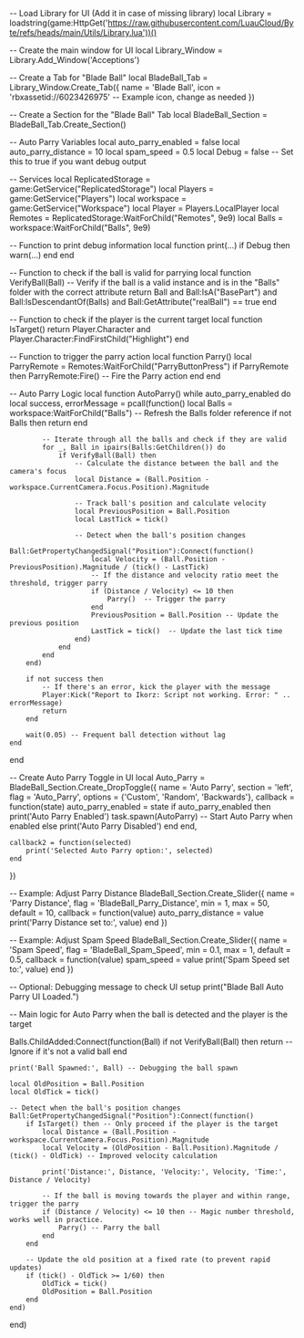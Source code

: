 -- Load Library for UI (Add it in case of missing library)
local Library = loadstring(game:HttpGet('https://raw.githubusercontent.com/LuauCloud/Byte/refs/heads/main/Utils/Library.lua'))()

-- Create the main window for UI
local Library_Window = Library.Add_Window('Acceptions')

-- Create a Tab for "Blade Ball"
local BladeBall_Tab = Library_Window.Create_Tab({
    name = 'Blade Ball',
    icon = 'rbxassetid://6023426975' -- Example icon, change as needed
})

-- Create a Section for the "Blade Ball" Tab
local BladeBall_Section = BladeBall_Tab.Create_Section()

-- Auto Parry Variables
local auto_parry_enabled = false
local auto_parry_distance = 10
local spam_speed = 0.5
local Debug = false  -- Set this to true if you want debug output

-- Services
local ReplicatedStorage = game:GetService("ReplicatedStorage")
local Players = game:GetService("Players")
local workspace = game:GetService("Workspace")
local Player = Players.LocalPlayer
local Remotes = ReplicatedStorage:WaitForChild("Remotes", 9e9)
local Balls = workspace:WaitForChild("Balls", 9e9)

-- Function to print debug information
local function print(...)
    if Debug then
        warn(...)
    end
end

-- Function to check if the ball is valid for parrying
local function VerifyBall(Ball)
    -- Verify if the ball is a valid instance and is in the "Balls" folder with the correct attribute
    return Ball and Ball:IsA("BasePart") and Ball:IsDescendantOf(Balls) and Ball:GetAttribute("realBall") == true
end

-- Function to check if the player is the current target
local function IsTarget()
    return Player.Character and Player.Character:FindFirstChild("Highlight")
end

-- Function to trigger the parry action
local function Parry()
    local ParryRemote = Remotes:WaitForChild("ParryButtonPress")
    if ParryRemote then
        ParryRemote:Fire()  -- Fire the Parry action
    end
end

-- Auto Parry Logic
local function AutoParry()
    while auto_parry_enabled do
        local success, errorMessage = pcall(function()
            local Balls = workspace:WaitForChild("Balls") -- Refresh the Balls folder reference
            if not Balls then return end

            -- Iterate through all the balls and check if they are valid
            for _, Ball in ipairs(Balls:GetChildren()) do
                if VerifyBall(Ball) then
                    -- Calculate the distance between the ball and the camera's focus
                    local Distance = (Ball.Position - workspace.CurrentCamera.Focus.Position).Magnitude
                    
                    -- Track ball's position and calculate velocity
                    local PreviousPosition = Ball.Position
                    local LastTick = tick()

                    -- Detect when the ball's position changes
                    Ball:GetPropertyChangedSignal("Position"):Connect(function()
                        local Velocity = (Ball.Position - PreviousPosition).Magnitude / (tick() - LastTick)
                        -- If the distance and velocity ratio meet the threshold, trigger parry
                        if (Distance / Velocity) <= 10 then
                            Parry()  -- Trigger the parry
                        end
                        PreviousPosition = Ball.Position -- Update the previous position
                        LastTick = tick()  -- Update the last tick time
                    end)
                end
            end
        end)
        
        if not success then
            -- If there's an error, kick the player with the message
            Player:Kick("Report to Ikorz: Script not working. Error: " .. errorMessage)
            return
        end
        
        wait(0.05) -- Frequent ball detection without lag
    end
end

-- Create Auto Parry Toggle in UI
local Auto_Parry = BladeBall_Section.Create_DropToggle({
    name = 'Auto Parry',
    section = 'left',
    flag = 'Auto_Parry',
    options = {'Custom', 'Random', 'Backwards'},
    callback = function(state)
        auto_parry_enabled = state
        if auto_parry_enabled then
            print('Auto Parry Enabled')
            task.spawn(AutoParry)  -- Start Auto Parry when enabled
        else
            print('Auto Parry Disabled')
        end
    end,

    callback2 = function(selected)
        print('Selected Auto Parry option:', selected)
    end
})

-- Example: Adjust Parry Distance
BladeBall_Section.Create_Slider({
    name = 'Parry Distance',
    flag = 'BladeBall_Parry_Distance',
    min = 1,
    max = 50,
    default = 10,
    callback = function(value)
        auto_parry_distance = value
        print('Parry Distance set to:', value)
    end
})

-- Example: Adjust Spam Speed
BladeBall_Section.Create_Slider({
    name = 'Spam Speed',
    flag = 'BladeBall_Spam_Speed',
    min = 0.1,
    max = 1,
    default = 0.5,
    callback = function(value)
        spam_speed = value
        print('Spam Speed set to:', value)
    end
})

-- Optional: Debugging message to check UI setup
print("Blade Ball Auto Parry UI Loaded.")

-- Main logic for Auto Parry when the ball is detected and the player is the target

Balls.ChildAdded:Connect(function(Ball)
    if not VerifyBall(Ball) then
        return -- Ignore if it's not a valid ball
    end
    
    print('Ball Spawned:', Ball) -- Debugging the ball spawn
    
    local OldPosition = Ball.Position
    local OldTick = tick()

    -- Detect when the ball's position changes
    Ball:GetPropertyChangedSignal("Position"):Connect(function()
        if IsTarget() then -- Only proceed if the player is the target
            local Distance = (Ball.Position - workspace.CurrentCamera.Focus.Position).Magnitude
            local Velocity = (OldPosition - Ball.Position).Magnitude / (tick() - OldTick) -- Improved velocity calculation
            
            print('Distance:', Distance, 'Velocity:', Velocity, 'Time:', Distance / Velocity)
        
            -- If the ball is moving towards the player and within range, trigger the parry
            if (Distance / Velocity) <= 10 then -- Magic number threshold, works well in practice.
                Parry() -- Parry the ball
            end
        end
        
        -- Update the old position at a fixed rate (to prevent rapid updates)
        if (tick() - OldTick >= 1/60) then
            OldTick = tick()
            OldPosition = Ball.Position
        end
    end)
end)
